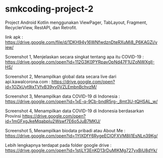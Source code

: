 # smkcoding-project-2
Project Android Kotlin menggunakan ViewPager, TabLayout, Fragment, RecyclerView, RestAPI, dan Retrofit.

link apk : <https://drive.google.com/file/d/1DKH94y16WNfwdznDteRXuMi8_P6KAGZi/view/>

Screenshot 1, Menjelaskan secara singkat tentang apa itu COVID-19 : <https://drive.google.com/open?id=112G3K0PYRpavOpNd47F1UZoNWXglI-HS/>

Screenshot 2, Menampilkan global data secara live dari api.kawalcorona.com : <https://drive.google.com/open?id=1OZkUyt9ixTVfvB39yv0VZLEmbnBchvzM/>

Screenshot 3, Menampilkan data COVID-19 di Indonesia : <https://drive.google.com/open?id=1xE-q-9Cb-bndR5rg-_8mt3U-tQHSAL_w/>

Screenshot 4, Menampilkan data COVID-19 di Indonesia berdasarkan Provinsi <https://drive.google.com/open?id=1mGFxgJkeMqabpIu2Wswf7E6o5JuB7MKU/>

Screenshot 5, Menampilkan biodata pribadi atau About Me : <https://drive.google.com/open?id=1YIXDfY6RygeEClOFXVM8li1EsNLn39Kg/>

Lebih lengkapnya terdapat pada folder google drive : <https://drive.google.com/open?id=1stjLY3EnKD13rDuMIKMg727yxBiU8dYk/>

